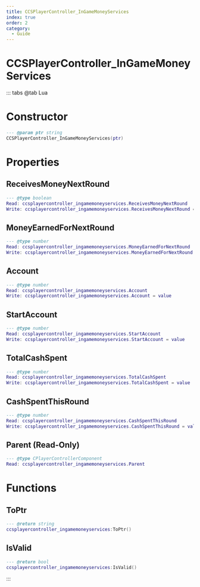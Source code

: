 ```yaml
---
title: CCSPlayerController_InGameMoneyServices
index: true
order: 2
category:
  - Guide
---
```


# CCSPlayerController_InGameMoneyServices

::: tabs
@tab Lua
# Constructor
```lua
--- @param ptr string
CCSPlayerController_InGameMoneyServices(ptr)
```
# Properties
## ReceivesMoneyNextRound 
```lua
--- @type boolean
Read: ccsplayercontroller_ingamemoneyservices.ReceivesMoneyNextRound
Write: ccsplayercontroller_ingamemoneyservices.ReceivesMoneyNextRound = value
```
## MoneyEarnedForNextRound 
```lua
--- @type number
Read: ccsplayercontroller_ingamemoneyservices.MoneyEarnedForNextRound
Write: ccsplayercontroller_ingamemoneyservices.MoneyEarnedForNextRound = value
```
## Account 
```lua
--- @type number
Read: ccsplayercontroller_ingamemoneyservices.Account
Write: ccsplayercontroller_ingamemoneyservices.Account = value
```
## StartAccount 
```lua
--- @type number
Read: ccsplayercontroller_ingamemoneyservices.StartAccount
Write: ccsplayercontroller_ingamemoneyservices.StartAccount = value
```
## TotalCashSpent 
```lua
--- @type number
Read: ccsplayercontroller_ingamemoneyservices.TotalCashSpent
Write: ccsplayercontroller_ingamemoneyservices.TotalCashSpent = value
```
## CashSpentThisRound 
```lua
--- @type number
Read: ccsplayercontroller_ingamemoneyservices.CashSpentThisRound
Write: ccsplayercontroller_ingamemoneyservices.CashSpentThisRound = value
```
## Parent (Read-Only)
```lua
--- @type CPlayerControllerComponent
Read: ccsplayercontroller_ingamemoneyservices.Parent
```
# Functions
## ToPtr
```lua
--- @return string
ccsplayercontroller_ingamemoneyservices:ToPtr()
```
## IsValid
```lua
--- @return bool
ccsplayercontroller_ingamemoneyservices:IsValid()
```

:::